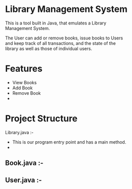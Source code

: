 # Library Management System

This is a tool built in Java, that emulates a Library <br>
Management System. <br>

The User can add or remove books, issue books to Users <br>
and keep track of all transactions, and the state of the <br>
library as well as those of individual users.

# Features 

- View Books <br>
- Add Book <br>
- Remove Book
- 

# Project Structure

Library.java :-
- This is our program entry point and has a main method. <br>
- 

Book.java :-
- 

User.java :-
- 